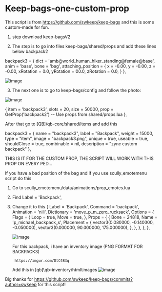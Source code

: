 # Keep-bags-one-custom-prop
This script is from https://github.com/swkeep/keep-bags and this is some custom-made for fun.

1. step download keep-bagsV2






2. The step is to go into files keep-bags/shared/props 
and add these lines below backpack2

backpack3 = {
        dict = 'amb@world_human_hiker_standing@female@base',
        anim = 'base',
        bone = 'bag',
        attaching_position = {
            x = -0.00,
            y = -0.00,
            z = -0.00,
            xRotation = 0.0,
            yRotation = 00.0,
            zRotation = 0.0,
        }
    },

![image](https://github.com/Zqnc/Keep-bags-one-custom-prop/assets/153567846/594b94ee-03c8-4403-b82f-2395a9645213)


3. The next one is to go to keep-bags/config and follow the photo:


![image](https://github.com/Zqnc/Keep-bags-one-custom-prop/assets/153567846/80804e7d-f2f3-4bc3-adf1-57581d44bbbe)


{
          item = 'backpack3',
          slots = 20,
          size = 50000,
          prop = GetProp('backpack2') -- Use props from shared/props.lua
     },

After that go to [QB]/qb-core/shared/items and add this

backpack3                    = { name = "backpack3", label = "Backpack", weight = 15000, type = "item", image = "backpack3.png", unique = true, useable = true, shouldClose = true, combinable = nil, description = "zync custom backpack" },

THIS IS IT FOR THE CUSTOM PROP, THE SCRIPT WILL WORK WITH THIS PROP ON EVERY PED...

If you have a bad position of the bag and if you use scully_emotemenu script do this

1. Go to scully_emotemenu/data/animations/prop_emotes.lua

2. Find Label = 'Backpack',

3. Change it to this 
    {
        Label = 'Backpack',
        Command = 'backpack',
        Animation = 'nill',
        Dictionary = 'move_p_m_zero_rucksack',
        Options = {
            Flags = {
                Loop = true,
                Move = true,
            },
            Props = {
                {
                    Bone = 24818,
                    Name = 'p_michael_backpack_s',
                    Placement = {
                        vector3(0.080000, -0.140000, -0.050000),
                        vector3(0.000000, 90.000000, 175.000000),
                    },
                },
            },
        },
    },

   ![image](https://github.com/Zqnc/Keep-bags-one-custom-prop/assets/153567846/13c178ea-f6b3-48e5-9212-f217e3a30ce8)


   For this backpack, i have an inventory image
(PNG FORMAT FOR BACKPACK3)

        
        https://imgur.com/OtC4B3q
   

   Add this in [qb]\qb-inventory\html\images
   ![image](https://github.com/Zqnc/Keep-bags-one-custom-prop/assets/153567846/b6a01ab1-eea1-4359-ac43-a625869f3325)


Big thanks for https://github.com/swkeep/keep-bags/commits?author=swkeep for this script!
